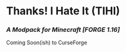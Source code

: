 # Thanks! I Hate It (TIHI)
### *A Modpack for Minecraft [FORGE 1.16]*
Coming Soon(ish) to CurseForge
